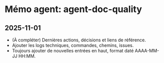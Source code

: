 # Mémo agent: agent-doc-quality

## 2025-11-01
- (À compléter) Dernières actions, décisions et liens de référence.
- Ajouter les logs techniques, commandes, chemins, issues.
- Toujours ajouter de nouvelles entrées en haut, format daté AAAA-MM-JJ HH:MM.
